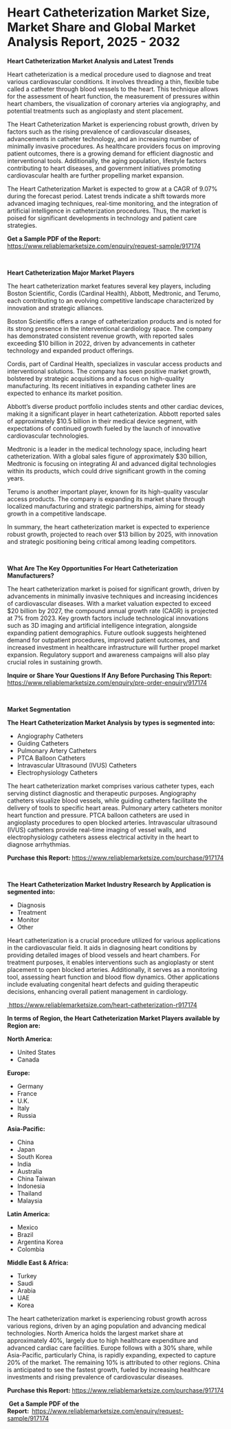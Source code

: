 <p><h1>Heart Catheterization Market Size, Market Share and Global Market Analysis Report, 2025 - 2032</h1></p><p><strong>Heart Catheterization Market Analysis and Latest Trends</strong></p>
<p><p>Heart catheterization is a medical procedure used to diagnose and treat various cardiovascular conditions. It involves threading a thin, flexible tube called a catheter through blood vessels to the heart. This technique allows for the assessment of heart function, the measurement of pressures within heart chambers, the visualization of coronary arteries via angiography, and potential treatments such as angioplasty and stent placement.</p><p>The Heart Catheterization Market is experiencing robust growth, driven by factors such as the rising prevalence of cardiovascular diseases, advancements in catheter technology, and an increasing number of minimally invasive procedures. As healthcare providers focus on improving patient outcomes, there is a growing demand for efficient diagnostic and interventional tools. Additionally, the aging population, lifestyle factors contributing to heart diseases, and government initiatives promoting cardiovascular health are further propelling market expansion. </p><p>The Heart Catheterization Market is expected to grow at a CAGR of 9.07% during the forecast period. Latest trends indicate a shift towards more advanced imaging techniques, real-time monitoring, and the integration of artificial intelligence in catheterization procedures. Thus, the market is poised for significant developments in technology and patient care strategies.</p></p>
<p><strong>Get a Sample PDF of the Report:&nbsp;</strong> <a href="https://www.reliablemarketsize.com/enquiry/request-sample/917174?utm_campaign=3167&utm_medium=2&utm_source=Github&utm_content=ia&utm_term=16042025&utm_id=heart-catheterization">https://www.reliablemarketsize.com/enquiry/request-sample/917174</a></p>
<p>&nbsp;</p>
<p><strong>Heart Catheterization Major Market Players</strong></p>
<p><p>The heart catheterization market features several key players, including Boston Scientific, Cordis (Cardinal Health), Abbott, Medtronic, and Terumo, each contributing to an evolving competitive landscape characterized by innovation and strategic alliances. </p><p>Boston Scientific offers a range of catheterization products and is noted for its strong presence in the interventional cardiology space. The company has demonstrated consistent revenue growth, with reported sales exceeding $10 billion in 2022, driven by advancements in catheter technology and expanded product offerings.</p><p>Cordis, part of Cardinal Health, specializes in vascular access products and interventional solutions. The company has seen positive market growth, bolstered by strategic acquisitions and a focus on high-quality manufacturing. Its recent initiatives in expanding catheter lines are expected to enhance its market position.</p><p>Abbott’s diverse product portfolio includes stents and other cardiac devices, making it a significant player in heart catheterization. Abbott reported sales of approximately $10.5 billion in their medical device segment, with expectations of continued growth fueled by the launch of innovative cardiovascular technologies.</p><p>Medtronic is a leader in the medical technology space, including heart catheterization. With a global sales figure of approximately $30 billion, Medtronic is focusing on integrating AI and advanced digital technologies within its products, which could drive significant growth in the coming years.</p><p>Terumo is another important player, known for its high-quality vascular access products. The company is expanding its market share through localized manufacturing and strategic partnerships, aiming for steady growth in a competitive landscape.</p><p>In summary, the heart catheterization market is expected to experience robust growth, projected to reach over $13 billion by 2025, with innovation and strategic positioning being critical among leading competitors.</p></p>
<p>&nbsp;</p>
<p><strong>What Are The Key Opportunities For Heart Catheterization Manufacturers?</strong></p>
<p><p>The heart catheterization market is poised for significant growth, driven by advancements in minimally invasive techniques and increasing incidences of cardiovascular diseases. With a market valuation expected to exceed $20 billion by 2027, the compound annual growth rate (CAGR) is projected at 7% from 2023. Key growth factors include technological innovations such as 3D imaging and artificial intelligence integration, alongside expanding patient demographics. Future outlook suggests heightened demand for outpatient procedures, improved patient outcomes, and increased investment in healthcare infrastructure will further propel market expansion. Regulatory support and awareness campaigns will also play crucial roles in sustaining growth.</p></p>
<p><strong>Inquire or Share Your Questions If Any Before Purchasing This Report:</strong> <a href="https://www.reliablemarketsize.com/enquiry/pre-order-enquiry/917174?utm_campaign=3167&utm_medium=2&utm_source=Github&utm_content=ia&utm_term=16042025&utm_id=heart-catheterization">https://www.reliablemarketsize.com/enquiry/pre-order-enquiry/917174</a></p>
<p>&nbsp;</p>
<p><strong>Market Segmentation</strong></p>
<p><strong>The Heart Catheterization Market Analysis by types is segmented into:</strong></p>
<p><ul><li>Angiography Catheters</li><li>Guiding Catheters</li><li>Pulmonary Artery Catheters</li><li>PTCA Balloon Catheters</li><li>Intravascular Ultrasound (IVUS) Catheters</li><li>Electrophysiology Catheters</li></ul></p>
<p><p>The heart catheterization market comprises various catheter types, each serving distinct diagnostic and therapeutic purposes. Angiography catheters visualize blood vessels, while guiding catheters facilitate the delivery of tools to specific heart areas. Pulmonary artery catheters monitor heart function and pressure. PTCA balloon catheters are used in angioplasty procedures to open blocked arteries. Intravascular ultrasound (IVUS) catheters provide real-time imaging of vessel walls, and electrophysiology catheters assess electrical activity in the heart to diagnose arrhythmias.</p></p>
<p><strong>Purchase this Report:&nbsp;</strong><a href="https://www.reliablemarketsize.com/purchase/917174?utm_campaign=3167&utm_medium=2&utm_source=Github&utm_content=ia&utm_term=16042025&utm_id=heart-catheterization">https://www.reliablemarketsize.com/purchase/917174</a></p>
<p>&nbsp;</p>
<p><strong>The Heart Catheterization Market Industry Research by Application is segmented into:</strong></p>
<p><ul><li>Diagnosis</li><li>Treatment</li><li>Monitor</li><li>Other</li></ul></p>
<p><p>Heart catheterization is a crucial procedure utilized for various applications in the cardiovascular field. It aids in diagnosing heart conditions by providing detailed images of blood vessels and heart chambers. For treatment purposes, it enables interventions such as angioplasty or stent placement to open blocked arteries. Additionally, it serves as a monitoring tool, assessing heart function and blood flow dynamics. Other applications include evaluating congenital heart defects and guiding therapeutic decisions, enhancing overall patient management in cardiology.</p></p>
<p><a href="https://www.reliablemarketsize.com/heart-catheterization-r917174?utm_campaign=3167&utm_medium=2&utm_source=Github&utm_content=ia&utm_term=16042025&utm_id=heart-catheterization">&nbsp;https://www.reliablemarketsize.com/heart-catheterization-r917174</a></p>
<p><strong>In terms of Region, the Heart Catheterization Market Players available by Region are:</strong></p>
<p>
    <p> <strong> North America: </strong>
        <ul>
            <li>United States</li>
            <li>Canada</li>
        </ul>
        </p> 
    <p> <strong> Europe: </strong>
        <ul>
            <li>Germany</li>
            <li>France</li>
            <li>U.K.</li>
            <li>Italy</li>
            <li>Russia</li>
        </ul>
        </p> 
    <p> <strong> Asia-Pacific: </strong>
        <ul>
            <li>China</li>
            <li>Japan</li>
            <li>South Korea</li>
            <li>India</li>
            <li>Australia</li>
            <li>China Taiwan</li>
            <li>Indonesia</li>
            <li>Thailand</li>
            <li>Malaysia</li>
        </ul>
        </p> 
    <p> <strong> Latin America: </strong>
        <ul>
            <li>Mexico</li>
            <li>Brazil</li>
            <li>Argentina Korea</li>
            <li>Colombia</li>
        </ul>
        </p> 
    <p> <strong> Middle East & Africa: </strong>
        <ul>
            <li>Turkey</li>
            <li>Saudi</li>
            <li>Arabia</li>
            <li>UAE</li>
            <li>Korea</li>
        </ul>
    </p>
    </p>
<p><p>The heart catheterization market is experiencing robust growth across various regions, driven by an aging population and advancing medical technologies. North America holds the largest market share at approximately 40%, largely due to high healthcare expenditure and advanced cardiac care facilities. Europe follows with a 30% share, while Asia-Pacific, particularly China, is rapidly expanding, expected to capture 20% of the market. The remaining 10% is attributed to other regions. China is anticipated to see the fastest growth, fueled by increasing healthcare investments and rising prevalence of cardiovascular diseases.</p></p>
<p><strong>Purchase this Report: </strong><a href="https://www.reliablemarketsize.com/purchase/917174?utm_campaign=3167&utm_medium=2&utm_source=Github&utm_content=ia&utm_term=16042025&utm_id=heart-catheterization">https://www.reliablemarketsize.com/purchase/917174</a></p>
<p>&nbsp;<strong>Get a Sample PDF of the Report:&nbsp;&nbsp;</strong><a href="https://www.reliablemarketsize.com/enquiry/request-sample/917174?utm_campaign=3167&utm_medium=2&utm_source=Github&utm_content=ia&utm_term=16042025&utm_id=heart-catheterization">https://www.reliablemarketsize.com/enquiry/request-sample/917174</a></p>
<p><strong></strong></p>
<p><p></p><p></p><p></p></p>